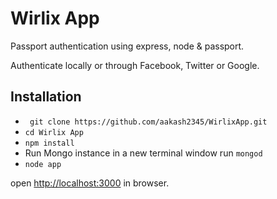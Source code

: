 # Wirlix App

Passport authentication using express, node & passport.

Authenticate locally or through Facebook, Twitter or Google.


## Installation

* ` git clone https://github.com/aakash2345/WirlixApp.git`
* `cd Wirlix App`
* `npm install`
* Run Mongo instance in a new terminal window run `mongod`
* `node app`

open [http://localhost:3000](http://localhost:3000) in browser.
